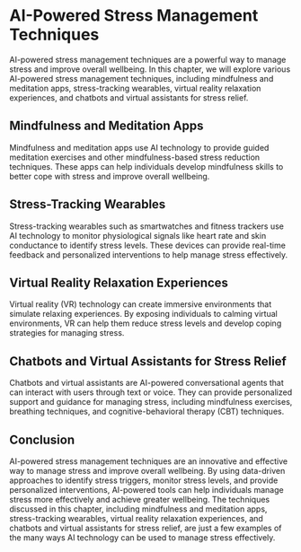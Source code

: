 AI-Powered Stress Management Techniques
================================================

AI-powered stress management techniques are a powerful way to manage stress and improve overall wellbeing. In this chapter, we will explore various AI-powered stress management techniques, including mindfulness and meditation apps, stress-tracking wearables, virtual reality relaxation experiences, and chatbots and virtual assistants for stress relief.

Mindfulness and Meditation Apps
-------------------------------

Mindfulness and meditation apps use AI technology to provide guided meditation exercises and other mindfulness-based stress reduction techniques. These apps can help individuals develop mindfulness skills to better cope with stress and improve overall wellbeing.

Stress-Tracking Wearables
-------------------------

Stress-tracking wearables such as smartwatches and fitness trackers use AI technology to monitor physiological signals like heart rate and skin conductance to identify stress levels. These devices can provide real-time feedback and personalized interventions to help manage stress effectively.

Virtual Reality Relaxation Experiences
--------------------------------------

Virtual reality (VR) technology can create immersive environments that simulate relaxing experiences. By exposing individuals to calming virtual environments, VR can help them reduce stress levels and develop coping strategies for managing stress.

Chatbots and Virtual Assistants for Stress Relief
-------------------------------------------------

Chatbots and virtual assistants are AI-powered conversational agents that can interact with users through text or voice. They can provide personalized support and guidance for managing stress, including mindfulness exercises, breathing techniques, and cognitive-behavioral therapy (CBT) techniques.

Conclusion
----------

AI-powered stress management techniques are an innovative and effective way to manage stress and improve overall wellbeing. By using data-driven approaches to identify stress triggers, monitor stress levels, and provide personalized interventions, AI-powered tools can help individuals manage stress more effectively and achieve greater wellbeing. The techniques discussed in this chapter, including mindfulness and meditation apps, stress-tracking wearables, virtual reality relaxation experiences, and chatbots and virtual assistants for stress relief, are just a few examples of the many ways AI technology can be used to manage stress effectively.
